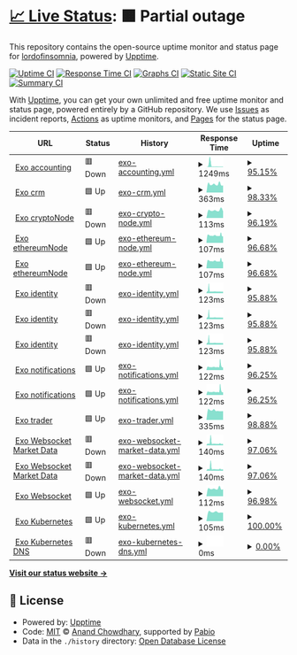 # [📈 Live Status](https://demo.upptime.js.org): <!--live status--> **🟧 Partial outage**

This repository contains the open-source uptime monitor and status page for [lordofinsomnia](https://demo.upptime.js.org), powered by [Upptime](https://github.com/upptime/upptime).

[![Uptime CI](https://github.com/lordofinsomnia/upptime/workflows/Uptime%20CI/badge.svg)](https://github.com/lordofinsomnia/upptime/actions?query=workflow%3A%22Uptime+CI%22)
[![Response Time CI](https://github.com/lordofinsomnia/upptime/workflows/Response%20Time%20CI/badge.svg)](https://github.com/lordofinsomnia/upptime/actions?query=workflow%3A%22Response+Time+CI%22)
[![Graphs CI](https://github.com/lordofinsomnia/upptime/workflows/Graphs%20CI/badge.svg)](https://github.com/lordofinsomnia/upptime/actions?query=workflow%3A%22Graphs+CI%22)
[![Static Site CI](https://github.com/lordofinsomnia/upptime/workflows/Static%20Site%20CI/badge.svg)](https://github.com/lordofinsomnia/upptime/actions?query=workflow%3A%22Static+Site+CI%22)
[![Summary CI](https://github.com/lordofinsomnia/upptime/workflows/Summary%20CI/badge.svg)](https://github.com/lordofinsomnia/upptime/actions?query=workflow%3A%22Summary+CI%22)

With [Upptime](https://upptime.js.org), you can get your own unlimited and free uptime monitor and status page, powered entirely by a GitHub repository. We use [Issues](https://github.com/lordofinsomnia/upptime/issues) as incident reports, [Actions](https://github.com/lordofinsomnia/upptime/actions) as uptime monitors, and [Pages](https://demo.upptime.js.org) for the status page.

<!--start: status pages-->
<!-- This summary is generated by Upptime (https://github.com/upptime/upptime) -->
<!-- Do not edit this manually, your changes will be overwritten -->
<!-- prettier-ignore -->
| URL | Status | History | Response Time | Uptime |
| --- | ------ | ------- | ------------- | ------ |
| <img alt="" src="https://icons.duckduckgo.com/ip3/api.he.terracore.tech.ico" height="13"> [Exo accounting](https://api.he.terracore.tech/accounting/liveness) | 🟥 Down | [exo-accounting.yml](https://github.com/lordofinsomnia/upptime/commits/HEAD/history/exo-accounting.yml) | <details><summary><img alt="Response time graph" src="./graphs/exo-accounting/response-time-week.png" height="20"> 1249ms</summary><br><a href="https://lordofinsomnia.github.io/upptime/history/exo-accounting"><img alt="Response time 833" src="https://img.shields.io/endpoint?url=https%3A%2F%2Fraw.githubusercontent.com%2Flordofinsomnia%2Fupptime%2FHEAD%2Fapi%2Fexo-accounting%2Fresponse-time.json"></a><br><a href="https://lordofinsomnia.github.io/upptime/history/exo-accounting"><img alt="24-hour response time 310" src="https://img.shields.io/endpoint?url=https%3A%2F%2Fraw.githubusercontent.com%2Flordofinsomnia%2Fupptime%2FHEAD%2Fapi%2Fexo-accounting%2Fresponse-time-day.json"></a><br><a href="https://lordofinsomnia.github.io/upptime/history/exo-accounting"><img alt="7-day response time 1249" src="https://img.shields.io/endpoint?url=https%3A%2F%2Fraw.githubusercontent.com%2Flordofinsomnia%2Fupptime%2FHEAD%2Fapi%2Fexo-accounting%2Fresponse-time-week.json"></a><br><a href="https://lordofinsomnia.github.io/upptime/history/exo-accounting"><img alt="30-day response time 833" src="https://img.shields.io/endpoint?url=https%3A%2F%2Fraw.githubusercontent.com%2Flordofinsomnia%2Fupptime%2FHEAD%2Fapi%2Fexo-accounting%2Fresponse-time-month.json"></a><br><a href="https://lordofinsomnia.github.io/upptime/history/exo-accounting"><img alt="1-year response time 833" src="https://img.shields.io/endpoint?url=https%3A%2F%2Fraw.githubusercontent.com%2Flordofinsomnia%2Fupptime%2FHEAD%2Fapi%2Fexo-accounting%2Fresponse-time-year.json"></a></details> | <details><summary><a href="https://lordofinsomnia.github.io/upptime/history/exo-accounting">95.15%</a></summary><a href="https://lordofinsomnia.github.io/upptime/history/exo-accounting"><img alt="All-time uptime 97.64%" src="https://img.shields.io/endpoint?url=https%3A%2F%2Fraw.githubusercontent.com%2Flordofinsomnia%2Fupptime%2FHEAD%2Fapi%2Fexo-accounting%2Fuptime.json"></a><br><a href="https://lordofinsomnia.github.io/upptime/history/exo-accounting"><img alt="24-hour uptime 67.69%" src="https://img.shields.io/endpoint?url=https%3A%2F%2Fraw.githubusercontent.com%2Flordofinsomnia%2Fupptime%2FHEAD%2Fapi%2Fexo-accounting%2Fuptime-day.json"></a><br><a href="https://lordofinsomnia.github.io/upptime/history/exo-accounting"><img alt="7-day uptime 95.15%" src="https://img.shields.io/endpoint?url=https%3A%2F%2Fraw.githubusercontent.com%2Flordofinsomnia%2Fupptime%2FHEAD%2Fapi%2Fexo-accounting%2Fuptime-week.json"></a><br><a href="https://lordofinsomnia.github.io/upptime/history/exo-accounting"><img alt="30-day uptime 97.64%" src="https://img.shields.io/endpoint?url=https%3A%2F%2Fraw.githubusercontent.com%2Flordofinsomnia%2Fupptime%2FHEAD%2Fapi%2Fexo-accounting%2Fuptime-month.json"></a><br><a href="https://lordofinsomnia.github.io/upptime/history/exo-accounting"><img alt="1-year uptime 97.64%" src="https://img.shields.io/endpoint?url=https%3A%2F%2Fraw.githubusercontent.com%2Flordofinsomnia%2Fupptime%2FHEAD%2Fapi%2Fexo-accounting%2Fuptime-year.json"></a></details>
| <img alt="" src="https://icons.duckduckgo.com/ip3/crm.he.terracore.tech.ico" height="13"> [Exo crm](https://crm.he.terracore.tech/) | 🟩 Up | [exo-crm.yml](https://github.com/lordofinsomnia/upptime/commits/HEAD/history/exo-crm.yml) | <details><summary><img alt="Response time graph" src="./graphs/exo-crm/response-time-week.png" height="20"> 363ms</summary><br><a href="https://lordofinsomnia.github.io/upptime/history/exo-crm"><img alt="Response time 397" src="https://img.shields.io/endpoint?url=https%3A%2F%2Fraw.githubusercontent.com%2Flordofinsomnia%2Fupptime%2FHEAD%2Fapi%2Fexo-crm%2Fresponse-time.json"></a><br><a href="https://lordofinsomnia.github.io/upptime/history/exo-crm"><img alt="24-hour response time 373" src="https://img.shields.io/endpoint?url=https%3A%2F%2Fraw.githubusercontent.com%2Flordofinsomnia%2Fupptime%2FHEAD%2Fapi%2Fexo-crm%2Fresponse-time-day.json"></a><br><a href="https://lordofinsomnia.github.io/upptime/history/exo-crm"><img alt="7-day response time 363" src="https://img.shields.io/endpoint?url=https%3A%2F%2Fraw.githubusercontent.com%2Flordofinsomnia%2Fupptime%2FHEAD%2Fapi%2Fexo-crm%2Fresponse-time-week.json"></a><br><a href="https://lordofinsomnia.github.io/upptime/history/exo-crm"><img alt="30-day response time 397" src="https://img.shields.io/endpoint?url=https%3A%2F%2Fraw.githubusercontent.com%2Flordofinsomnia%2Fupptime%2FHEAD%2Fapi%2Fexo-crm%2Fresponse-time-month.json"></a><br><a href="https://lordofinsomnia.github.io/upptime/history/exo-crm"><img alt="1-year response time 397" src="https://img.shields.io/endpoint?url=https%3A%2F%2Fraw.githubusercontent.com%2Flordofinsomnia%2Fupptime%2FHEAD%2Fapi%2Fexo-crm%2Fresponse-time-year.json"></a></details> | <details><summary><a href="https://lordofinsomnia.github.io/upptime/history/exo-crm">98.33%</a></summary><a href="https://lordofinsomnia.github.io/upptime/history/exo-crm"><img alt="All-time uptime 99.19%" src="https://img.shields.io/endpoint?url=https%3A%2F%2Fraw.githubusercontent.com%2Flordofinsomnia%2Fupptime%2FHEAD%2Fapi%2Fexo-crm%2Fuptime.json"></a><br><a href="https://lordofinsomnia.github.io/upptime/history/exo-crm"><img alt="24-hour uptime 88.31%" src="https://img.shields.io/endpoint?url=https%3A%2F%2Fraw.githubusercontent.com%2Flordofinsomnia%2Fupptime%2FHEAD%2Fapi%2Fexo-crm%2Fuptime-day.json"></a><br><a href="https://lordofinsomnia.github.io/upptime/history/exo-crm"><img alt="7-day uptime 98.33%" src="https://img.shields.io/endpoint?url=https%3A%2F%2Fraw.githubusercontent.com%2Flordofinsomnia%2Fupptime%2FHEAD%2Fapi%2Fexo-crm%2Fuptime-week.json"></a><br><a href="https://lordofinsomnia.github.io/upptime/history/exo-crm"><img alt="30-day uptime 99.19%" src="https://img.shields.io/endpoint?url=https%3A%2F%2Fraw.githubusercontent.com%2Flordofinsomnia%2Fupptime%2FHEAD%2Fapi%2Fexo-crm%2Fuptime-month.json"></a><br><a href="https://lordofinsomnia.github.io/upptime/history/exo-crm"><img alt="1-year uptime 99.19%" src="https://img.shields.io/endpoint?url=https%3A%2F%2Fraw.githubusercontent.com%2Flordofinsomnia%2Fupptime%2FHEAD%2Fapi%2Fexo-crm%2Fuptime-year.json"></a></details>
| <img alt="" src="https://icons.duckduckgo.com/ip3/api.he.terracore.tech.ico" height="13"> [Exo cryptoNode](https://api.he.terracore.tech/cryptoNode/liveness) | 🟥 Down | [exo-crypto-node.yml](https://github.com/lordofinsomnia/upptime/commits/HEAD/history/exo-crypto-node.yml) | <details><summary><img alt="Response time graph" src="./graphs/exo-crypto-node/response-time-week.png" height="20"> 113ms</summary><br><a href="https://lordofinsomnia.github.io/upptime/history/exo-crypto-node"><img alt="Response time 118" src="https://img.shields.io/endpoint?url=https%3A%2F%2Fraw.githubusercontent.com%2Flordofinsomnia%2Fupptime%2FHEAD%2Fapi%2Fexo-crypto-node%2Fresponse-time.json"></a><br><a href="https://lordofinsomnia.github.io/upptime/history/exo-crypto-node"><img alt="24-hour response time 126" src="https://img.shields.io/endpoint?url=https%3A%2F%2Fraw.githubusercontent.com%2Flordofinsomnia%2Fupptime%2FHEAD%2Fapi%2Fexo-crypto-node%2Fresponse-time-day.json"></a><br><a href="https://lordofinsomnia.github.io/upptime/history/exo-crypto-node"><img alt="7-day response time 113" src="https://img.shields.io/endpoint?url=https%3A%2F%2Fraw.githubusercontent.com%2Flordofinsomnia%2Fupptime%2FHEAD%2Fapi%2Fexo-crypto-node%2Fresponse-time-week.json"></a><br><a href="https://lordofinsomnia.github.io/upptime/history/exo-crypto-node"><img alt="30-day response time 118" src="https://img.shields.io/endpoint?url=https%3A%2F%2Fraw.githubusercontent.com%2Flordofinsomnia%2Fupptime%2FHEAD%2Fapi%2Fexo-crypto-node%2Fresponse-time-month.json"></a><br><a href="https://lordofinsomnia.github.io/upptime/history/exo-crypto-node"><img alt="1-year response time 118" src="https://img.shields.io/endpoint?url=https%3A%2F%2Fraw.githubusercontent.com%2Flordofinsomnia%2Fupptime%2FHEAD%2Fapi%2Fexo-crypto-node%2Fresponse-time-year.json"></a></details> | <details><summary><a href="https://lordofinsomnia.github.io/upptime/history/exo-crypto-node">96.19%</a></summary><a href="https://lordofinsomnia.github.io/upptime/history/exo-crypto-node"><img alt="All-time uptime 98.14%" src="https://img.shields.io/endpoint?url=https%3A%2F%2Fraw.githubusercontent.com%2Flordofinsomnia%2Fupptime%2FHEAD%2Fapi%2Fexo-crypto-node%2Fuptime.json"></a><br><a href="https://lordofinsomnia.github.io/upptime/history/exo-crypto-node"><img alt="24-hour uptime 73.32%" src="https://img.shields.io/endpoint?url=https%3A%2F%2Fraw.githubusercontent.com%2Flordofinsomnia%2Fupptime%2FHEAD%2Fapi%2Fexo-crypto-node%2Fuptime-day.json"></a><br><a href="https://lordofinsomnia.github.io/upptime/history/exo-crypto-node"><img alt="7-day uptime 96.19%" src="https://img.shields.io/endpoint?url=https%3A%2F%2Fraw.githubusercontent.com%2Flordofinsomnia%2Fupptime%2FHEAD%2Fapi%2Fexo-crypto-node%2Fuptime-week.json"></a><br><a href="https://lordofinsomnia.github.io/upptime/history/exo-crypto-node"><img alt="30-day uptime 98.14%" src="https://img.shields.io/endpoint?url=https%3A%2F%2Fraw.githubusercontent.com%2Flordofinsomnia%2Fupptime%2FHEAD%2Fapi%2Fexo-crypto-node%2Fuptime-month.json"></a><br><a href="https://lordofinsomnia.github.io/upptime/history/exo-crypto-node"><img alt="1-year uptime 98.14%" src="https://img.shields.io/endpoint?url=https%3A%2F%2Fraw.githubusercontent.com%2Flordofinsomnia%2Fupptime%2FHEAD%2Fapi%2Fexo-crypto-node%2Fuptime-year.json"></a></details>
| <img alt="" src="https://icons.duckduckgo.com/ip3/api.he.terracore.tech.ico" height="13"> [Exo ethereumNode](https://api.he.terracore.tech/ethereumNode/liveness) | 🟩 Up | [exo-ethereum-node.yml](https://github.com/lordofinsomnia/upptime/commits/HEAD/history/exo-ethereum-node.yml) | <details><summary><img alt="Response time graph" src="./graphs/exo-ethereum-node/response-time-week.png" height="20"> 107ms</summary><br><a href="https://lordofinsomnia.github.io/upptime/history/exo-ethereum-node"><img alt="Response time 115" src="https://img.shields.io/endpoint?url=https%3A%2F%2Fraw.githubusercontent.com%2Flordofinsomnia%2Fupptime%2FHEAD%2Fapi%2Fexo-ethereum-node%2Fresponse-time.json"></a><br><a href="https://lordofinsomnia.github.io/upptime/history/exo-ethereum-node"><img alt="24-hour response time 113" src="https://img.shields.io/endpoint?url=https%3A%2F%2Fraw.githubusercontent.com%2Flordofinsomnia%2Fupptime%2FHEAD%2Fapi%2Fexo-ethereum-node%2Fresponse-time-day.json"></a><br><a href="https://lordofinsomnia.github.io/upptime/history/exo-ethereum-node"><img alt="7-day response time 107" src="https://img.shields.io/endpoint?url=https%3A%2F%2Fraw.githubusercontent.com%2Flordofinsomnia%2Fupptime%2FHEAD%2Fapi%2Fexo-ethereum-node%2Fresponse-time-week.json"></a><br><a href="https://lordofinsomnia.github.io/upptime/history/exo-ethereum-node"><img alt="30-day response time 115" src="https://img.shields.io/endpoint?url=https%3A%2F%2Fraw.githubusercontent.com%2Flordofinsomnia%2Fupptime%2FHEAD%2Fapi%2Fexo-ethereum-node%2Fresponse-time-month.json"></a><br><a href="https://lordofinsomnia.github.io/upptime/history/exo-ethereum-node"><img alt="1-year response time 115" src="https://img.shields.io/endpoint?url=https%3A%2F%2Fraw.githubusercontent.com%2Flordofinsomnia%2Fupptime%2FHEAD%2Fapi%2Fexo-ethereum-node%2Fresponse-time-year.json"></a></details> | <details><summary><a href="https://lordofinsomnia.github.io/upptime/history/exo-ethereum-node">96.68%</a></summary><a href="https://lordofinsomnia.github.io/upptime/history/exo-ethereum-node"><img alt="All-time uptime 98.38%" src="https://img.shields.io/endpoint?url=https%3A%2F%2Fraw.githubusercontent.com%2Flordofinsomnia%2Fupptime%2FHEAD%2Fapi%2Fexo-ethereum-node%2Fuptime.json"></a><br><a href="https://lordofinsomnia.github.io/upptime/history/exo-ethereum-node"><img alt="24-hour uptime 76.75%" src="https://img.shields.io/endpoint?url=https%3A%2F%2Fraw.githubusercontent.com%2Flordofinsomnia%2Fupptime%2FHEAD%2Fapi%2Fexo-ethereum-node%2Fuptime-day.json"></a><br><a href="https://lordofinsomnia.github.io/upptime/history/exo-ethereum-node"><img alt="7-day uptime 96.68%" src="https://img.shields.io/endpoint?url=https%3A%2F%2Fraw.githubusercontent.com%2Flordofinsomnia%2Fupptime%2FHEAD%2Fapi%2Fexo-ethereum-node%2Fuptime-week.json"></a><br><a href="https://lordofinsomnia.github.io/upptime/history/exo-ethereum-node"><img alt="30-day uptime 98.38%" src="https://img.shields.io/endpoint?url=https%3A%2F%2Fraw.githubusercontent.com%2Flordofinsomnia%2Fupptime%2FHEAD%2Fapi%2Fexo-ethereum-node%2Fuptime-month.json"></a><br><a href="https://lordofinsomnia.github.io/upptime/history/exo-ethereum-node"><img alt="1-year uptime 98.38%" src="https://img.shields.io/endpoint?url=https%3A%2F%2Fraw.githubusercontent.com%2Flordofinsomnia%2Fupptime%2FHEAD%2Fapi%2Fexo-ethereum-node%2Fuptime-year.json"></a></details>
| <img alt="" src="https://icons.duckduckgo.com/ip3/api.he.terracore.tech.ico" height="13"> [Exo ethereumNode](https://api.he.terracore.tech/ethereumNode/liveness) | 🟩 Up | [exo-ethereum-node.yml](https://github.com/lordofinsomnia/upptime/commits/HEAD/history/exo-ethereum-node.yml) | <details><summary><img alt="Response time graph" src="./graphs/exo-ethereum-node/response-time-week.png" height="20"> 107ms</summary><br><a href="https://lordofinsomnia.github.io/upptime/history/exo-ethereum-node"><img alt="Response time 115" src="https://img.shields.io/endpoint?url=https%3A%2F%2Fraw.githubusercontent.com%2Flordofinsomnia%2Fupptime%2FHEAD%2Fapi%2Fexo-ethereum-node%2Fresponse-time.json"></a><br><a href="https://lordofinsomnia.github.io/upptime/history/exo-ethereum-node"><img alt="24-hour response time 113" src="https://img.shields.io/endpoint?url=https%3A%2F%2Fraw.githubusercontent.com%2Flordofinsomnia%2Fupptime%2FHEAD%2Fapi%2Fexo-ethereum-node%2Fresponse-time-day.json"></a><br><a href="https://lordofinsomnia.github.io/upptime/history/exo-ethereum-node"><img alt="7-day response time 107" src="https://img.shields.io/endpoint?url=https%3A%2F%2Fraw.githubusercontent.com%2Flordofinsomnia%2Fupptime%2FHEAD%2Fapi%2Fexo-ethereum-node%2Fresponse-time-week.json"></a><br><a href="https://lordofinsomnia.github.io/upptime/history/exo-ethereum-node"><img alt="30-day response time 115" src="https://img.shields.io/endpoint?url=https%3A%2F%2Fraw.githubusercontent.com%2Flordofinsomnia%2Fupptime%2FHEAD%2Fapi%2Fexo-ethereum-node%2Fresponse-time-month.json"></a><br><a href="https://lordofinsomnia.github.io/upptime/history/exo-ethereum-node"><img alt="1-year response time 115" src="https://img.shields.io/endpoint?url=https%3A%2F%2Fraw.githubusercontent.com%2Flordofinsomnia%2Fupptime%2FHEAD%2Fapi%2Fexo-ethereum-node%2Fresponse-time-year.json"></a></details> | <details><summary><a href="https://lordofinsomnia.github.io/upptime/history/exo-ethereum-node">96.68%</a></summary><a href="https://lordofinsomnia.github.io/upptime/history/exo-ethereum-node"><img alt="All-time uptime 98.38%" src="https://img.shields.io/endpoint?url=https%3A%2F%2Fraw.githubusercontent.com%2Flordofinsomnia%2Fupptime%2FHEAD%2Fapi%2Fexo-ethereum-node%2Fuptime.json"></a><br><a href="https://lordofinsomnia.github.io/upptime/history/exo-ethereum-node"><img alt="24-hour uptime 76.75%" src="https://img.shields.io/endpoint?url=https%3A%2F%2Fraw.githubusercontent.com%2Flordofinsomnia%2Fupptime%2FHEAD%2Fapi%2Fexo-ethereum-node%2Fuptime-day.json"></a><br><a href="https://lordofinsomnia.github.io/upptime/history/exo-ethereum-node"><img alt="7-day uptime 96.68%" src="https://img.shields.io/endpoint?url=https%3A%2F%2Fraw.githubusercontent.com%2Flordofinsomnia%2Fupptime%2FHEAD%2Fapi%2Fexo-ethereum-node%2Fuptime-week.json"></a><br><a href="https://lordofinsomnia.github.io/upptime/history/exo-ethereum-node"><img alt="30-day uptime 98.38%" src="https://img.shields.io/endpoint?url=https%3A%2F%2Fraw.githubusercontent.com%2Flordofinsomnia%2Fupptime%2FHEAD%2Fapi%2Fexo-ethereum-node%2Fuptime-month.json"></a><br><a href="https://lordofinsomnia.github.io/upptime/history/exo-ethereum-node"><img alt="1-year uptime 98.38%" src="https://img.shields.io/endpoint?url=https%3A%2F%2Fraw.githubusercontent.com%2Flordofinsomnia%2Fupptime%2FHEAD%2Fapi%2Fexo-ethereum-node%2Fuptime-year.json"></a></details>
| <img alt="" src="https://icons.duckduckgo.com/ip3/api.he.terracore.tech.ico" height="13"> [Exo identity](https://api.he.terracore.tech/identity/liveness) | 🟥 Down | [exo-identity.yml](https://github.com/lordofinsomnia/upptime/commits/HEAD/history/exo-identity.yml) | <details><summary><img alt="Response time graph" src="./graphs/exo-identity/response-time-week.png" height="20"> 123ms</summary><br><a href="https://lordofinsomnia.github.io/upptime/history/exo-identity"><img alt="Response time 143" src="https://img.shields.io/endpoint?url=https%3A%2F%2Fraw.githubusercontent.com%2Flordofinsomnia%2Fupptime%2FHEAD%2Fapi%2Fexo-identity%2Fresponse-time.json"></a><br><a href="https://lordofinsomnia.github.io/upptime/history/exo-identity"><img alt="24-hour response time 107" src="https://img.shields.io/endpoint?url=https%3A%2F%2Fraw.githubusercontent.com%2Flordofinsomnia%2Fupptime%2FHEAD%2Fapi%2Fexo-identity%2Fresponse-time-day.json"></a><br><a href="https://lordofinsomnia.github.io/upptime/history/exo-identity"><img alt="7-day response time 123" src="https://img.shields.io/endpoint?url=https%3A%2F%2Fraw.githubusercontent.com%2Flordofinsomnia%2Fupptime%2FHEAD%2Fapi%2Fexo-identity%2Fresponse-time-week.json"></a><br><a href="https://lordofinsomnia.github.io/upptime/history/exo-identity"><img alt="30-day response time 143" src="https://img.shields.io/endpoint?url=https%3A%2F%2Fraw.githubusercontent.com%2Flordofinsomnia%2Fupptime%2FHEAD%2Fapi%2Fexo-identity%2Fresponse-time-month.json"></a><br><a href="https://lordofinsomnia.github.io/upptime/history/exo-identity"><img alt="1-year response time 143" src="https://img.shields.io/endpoint?url=https%3A%2F%2Fraw.githubusercontent.com%2Flordofinsomnia%2Fupptime%2FHEAD%2Fapi%2Fexo-identity%2Fresponse-time-year.json"></a></details> | <details><summary><a href="https://lordofinsomnia.github.io/upptime/history/exo-identity">95.88%</a></summary><a href="https://lordofinsomnia.github.io/upptime/history/exo-identity"><img alt="All-time uptime 97.99%" src="https://img.shields.io/endpoint?url=https%3A%2F%2Fraw.githubusercontent.com%2Flordofinsomnia%2Fupptime%2FHEAD%2Fapi%2Fexo-identity%2Fuptime.json"></a><br><a href="https://lordofinsomnia.github.io/upptime/history/exo-identity"><img alt="24-hour uptime 71.19%" src="https://img.shields.io/endpoint?url=https%3A%2F%2Fraw.githubusercontent.com%2Flordofinsomnia%2Fupptime%2FHEAD%2Fapi%2Fexo-identity%2Fuptime-day.json"></a><br><a href="https://lordofinsomnia.github.io/upptime/history/exo-identity"><img alt="7-day uptime 95.88%" src="https://img.shields.io/endpoint?url=https%3A%2F%2Fraw.githubusercontent.com%2Flordofinsomnia%2Fupptime%2FHEAD%2Fapi%2Fexo-identity%2Fuptime-week.json"></a><br><a href="https://lordofinsomnia.github.io/upptime/history/exo-identity"><img alt="30-day uptime 97.99%" src="https://img.shields.io/endpoint?url=https%3A%2F%2Fraw.githubusercontent.com%2Flordofinsomnia%2Fupptime%2FHEAD%2Fapi%2Fexo-identity%2Fuptime-month.json"></a><br><a href="https://lordofinsomnia.github.io/upptime/history/exo-identity"><img alt="1-year uptime 97.99%" src="https://img.shields.io/endpoint?url=https%3A%2F%2Fraw.githubusercontent.com%2Flordofinsomnia%2Fupptime%2FHEAD%2Fapi%2Fexo-identity%2Fuptime-year.json"></a></details>
| <img alt="" src="https://icons.duckduckgo.com/ip3/api.he.terracore.tech.ico" height="13"> [Exo identity](https://api.he.terracore.tech/identity/liveness) | 🟥 Down | [exo-identity.yml](https://github.com/lordofinsomnia/upptime/commits/HEAD/history/exo-identity.yml) | <details><summary><img alt="Response time graph" src="./graphs/exo-identity/response-time-week.png" height="20"> 123ms</summary><br><a href="https://lordofinsomnia.github.io/upptime/history/exo-identity"><img alt="Response time 143" src="https://img.shields.io/endpoint?url=https%3A%2F%2Fraw.githubusercontent.com%2Flordofinsomnia%2Fupptime%2FHEAD%2Fapi%2Fexo-identity%2Fresponse-time.json"></a><br><a href="https://lordofinsomnia.github.io/upptime/history/exo-identity"><img alt="24-hour response time 107" src="https://img.shields.io/endpoint?url=https%3A%2F%2Fraw.githubusercontent.com%2Flordofinsomnia%2Fupptime%2FHEAD%2Fapi%2Fexo-identity%2Fresponse-time-day.json"></a><br><a href="https://lordofinsomnia.github.io/upptime/history/exo-identity"><img alt="7-day response time 123" src="https://img.shields.io/endpoint?url=https%3A%2F%2Fraw.githubusercontent.com%2Flordofinsomnia%2Fupptime%2FHEAD%2Fapi%2Fexo-identity%2Fresponse-time-week.json"></a><br><a href="https://lordofinsomnia.github.io/upptime/history/exo-identity"><img alt="30-day response time 143" src="https://img.shields.io/endpoint?url=https%3A%2F%2Fraw.githubusercontent.com%2Flordofinsomnia%2Fupptime%2FHEAD%2Fapi%2Fexo-identity%2Fresponse-time-month.json"></a><br><a href="https://lordofinsomnia.github.io/upptime/history/exo-identity"><img alt="1-year response time 143" src="https://img.shields.io/endpoint?url=https%3A%2F%2Fraw.githubusercontent.com%2Flordofinsomnia%2Fupptime%2FHEAD%2Fapi%2Fexo-identity%2Fresponse-time-year.json"></a></details> | <details><summary><a href="https://lordofinsomnia.github.io/upptime/history/exo-identity">95.88%</a></summary><a href="https://lordofinsomnia.github.io/upptime/history/exo-identity"><img alt="All-time uptime 97.99%" src="https://img.shields.io/endpoint?url=https%3A%2F%2Fraw.githubusercontent.com%2Flordofinsomnia%2Fupptime%2FHEAD%2Fapi%2Fexo-identity%2Fuptime.json"></a><br><a href="https://lordofinsomnia.github.io/upptime/history/exo-identity"><img alt="24-hour uptime 71.19%" src="https://img.shields.io/endpoint?url=https%3A%2F%2Fraw.githubusercontent.com%2Flordofinsomnia%2Fupptime%2FHEAD%2Fapi%2Fexo-identity%2Fuptime-day.json"></a><br><a href="https://lordofinsomnia.github.io/upptime/history/exo-identity"><img alt="7-day uptime 95.88%" src="https://img.shields.io/endpoint?url=https%3A%2F%2Fraw.githubusercontent.com%2Flordofinsomnia%2Fupptime%2FHEAD%2Fapi%2Fexo-identity%2Fuptime-week.json"></a><br><a href="https://lordofinsomnia.github.io/upptime/history/exo-identity"><img alt="30-day uptime 97.99%" src="https://img.shields.io/endpoint?url=https%3A%2F%2Fraw.githubusercontent.com%2Flordofinsomnia%2Fupptime%2FHEAD%2Fapi%2Fexo-identity%2Fuptime-month.json"></a><br><a href="https://lordofinsomnia.github.io/upptime/history/exo-identity"><img alt="1-year uptime 97.99%" src="https://img.shields.io/endpoint?url=https%3A%2F%2Fraw.githubusercontent.com%2Flordofinsomnia%2Fupptime%2FHEAD%2Fapi%2Fexo-identity%2Fuptime-year.json"></a></details>
| <img alt="" src="https://icons.duckduckgo.com/ip3/api.he.terracore.tech.ico" height="13"> [Exo identity](https://api.he.terracore.tech/marketData/liveness) | 🟥 Down | [exo-identity.yml](https://github.com/lordofinsomnia/upptime/commits/HEAD/history/exo-identity.yml) | <details><summary><img alt="Response time graph" src="./graphs/exo-identity/response-time-week.png" height="20"> 123ms</summary><br><a href="https://lordofinsomnia.github.io/upptime/history/exo-identity"><img alt="Response time 143" src="https://img.shields.io/endpoint?url=https%3A%2F%2Fraw.githubusercontent.com%2Flordofinsomnia%2Fupptime%2FHEAD%2Fapi%2Fexo-identity%2Fresponse-time.json"></a><br><a href="https://lordofinsomnia.github.io/upptime/history/exo-identity"><img alt="24-hour response time 107" src="https://img.shields.io/endpoint?url=https%3A%2F%2Fraw.githubusercontent.com%2Flordofinsomnia%2Fupptime%2FHEAD%2Fapi%2Fexo-identity%2Fresponse-time-day.json"></a><br><a href="https://lordofinsomnia.github.io/upptime/history/exo-identity"><img alt="7-day response time 123" src="https://img.shields.io/endpoint?url=https%3A%2F%2Fraw.githubusercontent.com%2Flordofinsomnia%2Fupptime%2FHEAD%2Fapi%2Fexo-identity%2Fresponse-time-week.json"></a><br><a href="https://lordofinsomnia.github.io/upptime/history/exo-identity"><img alt="30-day response time 143" src="https://img.shields.io/endpoint?url=https%3A%2F%2Fraw.githubusercontent.com%2Flordofinsomnia%2Fupptime%2FHEAD%2Fapi%2Fexo-identity%2Fresponse-time-month.json"></a><br><a href="https://lordofinsomnia.github.io/upptime/history/exo-identity"><img alt="1-year response time 143" src="https://img.shields.io/endpoint?url=https%3A%2F%2Fraw.githubusercontent.com%2Flordofinsomnia%2Fupptime%2FHEAD%2Fapi%2Fexo-identity%2Fresponse-time-year.json"></a></details> | <details><summary><a href="https://lordofinsomnia.github.io/upptime/history/exo-identity">95.88%</a></summary><a href="https://lordofinsomnia.github.io/upptime/history/exo-identity"><img alt="All-time uptime 97.99%" src="https://img.shields.io/endpoint?url=https%3A%2F%2Fraw.githubusercontent.com%2Flordofinsomnia%2Fupptime%2FHEAD%2Fapi%2Fexo-identity%2Fuptime.json"></a><br><a href="https://lordofinsomnia.github.io/upptime/history/exo-identity"><img alt="24-hour uptime 71.19%" src="https://img.shields.io/endpoint?url=https%3A%2F%2Fraw.githubusercontent.com%2Flordofinsomnia%2Fupptime%2FHEAD%2Fapi%2Fexo-identity%2Fuptime-day.json"></a><br><a href="https://lordofinsomnia.github.io/upptime/history/exo-identity"><img alt="7-day uptime 95.88%" src="https://img.shields.io/endpoint?url=https%3A%2F%2Fraw.githubusercontent.com%2Flordofinsomnia%2Fupptime%2FHEAD%2Fapi%2Fexo-identity%2Fuptime-week.json"></a><br><a href="https://lordofinsomnia.github.io/upptime/history/exo-identity"><img alt="30-day uptime 97.99%" src="https://img.shields.io/endpoint?url=https%3A%2F%2Fraw.githubusercontent.com%2Flordofinsomnia%2Fupptime%2FHEAD%2Fapi%2Fexo-identity%2Fuptime-month.json"></a><br><a href="https://lordofinsomnia.github.io/upptime/history/exo-identity"><img alt="1-year uptime 97.99%" src="https://img.shields.io/endpoint?url=https%3A%2F%2Fraw.githubusercontent.com%2Flordofinsomnia%2Fupptime%2FHEAD%2Fapi%2Fexo-identity%2Fuptime-year.json"></a></details>
| <img alt="" src="https://icons.duckduckgo.com/ip3/api.he.terracore.tech.ico" height="13"> [Exo notifications](https://api.he.terracore.tech/notifications/liveness) | 🟩 Up | [exo-notifications.yml](https://github.com/lordofinsomnia/upptime/commits/HEAD/history/exo-notifications.yml) | <details><summary><img alt="Response time graph" src="./graphs/exo-notifications/response-time-week.png" height="20"> 122ms</summary><br><a href="https://lordofinsomnia.github.io/upptime/history/exo-notifications"><img alt="Response time 155" src="https://img.shields.io/endpoint?url=https%3A%2F%2Fraw.githubusercontent.com%2Flordofinsomnia%2Fupptime%2FHEAD%2Fapi%2Fexo-notifications%2Fresponse-time.json"></a><br><a href="https://lordofinsomnia.github.io/upptime/history/exo-notifications"><img alt="24-hour response time 149" src="https://img.shields.io/endpoint?url=https%3A%2F%2Fraw.githubusercontent.com%2Flordofinsomnia%2Fupptime%2FHEAD%2Fapi%2Fexo-notifications%2Fresponse-time-day.json"></a><br><a href="https://lordofinsomnia.github.io/upptime/history/exo-notifications"><img alt="7-day response time 122" src="https://img.shields.io/endpoint?url=https%3A%2F%2Fraw.githubusercontent.com%2Flordofinsomnia%2Fupptime%2FHEAD%2Fapi%2Fexo-notifications%2Fresponse-time-week.json"></a><br><a href="https://lordofinsomnia.github.io/upptime/history/exo-notifications"><img alt="30-day response time 155" src="https://img.shields.io/endpoint?url=https%3A%2F%2Fraw.githubusercontent.com%2Flordofinsomnia%2Fupptime%2FHEAD%2Fapi%2Fexo-notifications%2Fresponse-time-month.json"></a><br><a href="https://lordofinsomnia.github.io/upptime/history/exo-notifications"><img alt="1-year response time 155" src="https://img.shields.io/endpoint?url=https%3A%2F%2Fraw.githubusercontent.com%2Flordofinsomnia%2Fupptime%2FHEAD%2Fapi%2Fexo-notifications%2Fresponse-time-year.json"></a></details> | <details><summary><a href="https://lordofinsomnia.github.io/upptime/history/exo-notifications">96.25%</a></summary><a href="https://lordofinsomnia.github.io/upptime/history/exo-notifications"><img alt="All-time uptime 98.17%" src="https://img.shields.io/endpoint?url=https%3A%2F%2Fraw.githubusercontent.com%2Flordofinsomnia%2Fupptime%2FHEAD%2Fapi%2Fexo-notifications%2Fuptime.json"></a><br><a href="https://lordofinsomnia.github.io/upptime/history/exo-notifications"><img alt="24-hour uptime 73.72%" src="https://img.shields.io/endpoint?url=https%3A%2F%2Fraw.githubusercontent.com%2Flordofinsomnia%2Fupptime%2FHEAD%2Fapi%2Fexo-notifications%2Fuptime-day.json"></a><br><a href="https://lordofinsomnia.github.io/upptime/history/exo-notifications"><img alt="7-day uptime 96.25%" src="https://img.shields.io/endpoint?url=https%3A%2F%2Fraw.githubusercontent.com%2Flordofinsomnia%2Fupptime%2FHEAD%2Fapi%2Fexo-notifications%2Fuptime-week.json"></a><br><a href="https://lordofinsomnia.github.io/upptime/history/exo-notifications"><img alt="30-day uptime 98.17%" src="https://img.shields.io/endpoint?url=https%3A%2F%2Fraw.githubusercontent.com%2Flordofinsomnia%2Fupptime%2FHEAD%2Fapi%2Fexo-notifications%2Fuptime-month.json"></a><br><a href="https://lordofinsomnia.github.io/upptime/history/exo-notifications"><img alt="1-year uptime 98.17%" src="https://img.shields.io/endpoint?url=https%3A%2F%2Fraw.githubusercontent.com%2Flordofinsomnia%2Fupptime%2FHEAD%2Fapi%2Fexo-notifications%2Fuptime-year.json"></a></details>
| <img alt="" src="https://icons.duckduckgo.com/ip3/api.he.terracore.tech.ico" height="13"> [Exo notifications](https://api.he.terracore.tech/notifications/liveness) | 🟩 Up | [exo-notifications.yml](https://github.com/lordofinsomnia/upptime/commits/HEAD/history/exo-notifications.yml) | <details><summary><img alt="Response time graph" src="./graphs/exo-notifications/response-time-week.png" height="20"> 122ms</summary><br><a href="https://lordofinsomnia.github.io/upptime/history/exo-notifications"><img alt="Response time 155" src="https://img.shields.io/endpoint?url=https%3A%2F%2Fraw.githubusercontent.com%2Flordofinsomnia%2Fupptime%2FHEAD%2Fapi%2Fexo-notifications%2Fresponse-time.json"></a><br><a href="https://lordofinsomnia.github.io/upptime/history/exo-notifications"><img alt="24-hour response time 149" src="https://img.shields.io/endpoint?url=https%3A%2F%2Fraw.githubusercontent.com%2Flordofinsomnia%2Fupptime%2FHEAD%2Fapi%2Fexo-notifications%2Fresponse-time-day.json"></a><br><a href="https://lordofinsomnia.github.io/upptime/history/exo-notifications"><img alt="7-day response time 122" src="https://img.shields.io/endpoint?url=https%3A%2F%2Fraw.githubusercontent.com%2Flordofinsomnia%2Fupptime%2FHEAD%2Fapi%2Fexo-notifications%2Fresponse-time-week.json"></a><br><a href="https://lordofinsomnia.github.io/upptime/history/exo-notifications"><img alt="30-day response time 155" src="https://img.shields.io/endpoint?url=https%3A%2F%2Fraw.githubusercontent.com%2Flordofinsomnia%2Fupptime%2FHEAD%2Fapi%2Fexo-notifications%2Fresponse-time-month.json"></a><br><a href="https://lordofinsomnia.github.io/upptime/history/exo-notifications"><img alt="1-year response time 155" src="https://img.shields.io/endpoint?url=https%3A%2F%2Fraw.githubusercontent.com%2Flordofinsomnia%2Fupptime%2FHEAD%2Fapi%2Fexo-notifications%2Fresponse-time-year.json"></a></details> | <details><summary><a href="https://lordofinsomnia.github.io/upptime/history/exo-notifications">96.25%</a></summary><a href="https://lordofinsomnia.github.io/upptime/history/exo-notifications"><img alt="All-time uptime 98.17%" src="https://img.shields.io/endpoint?url=https%3A%2F%2Fraw.githubusercontent.com%2Flordofinsomnia%2Fupptime%2FHEAD%2Fapi%2Fexo-notifications%2Fuptime.json"></a><br><a href="https://lordofinsomnia.github.io/upptime/history/exo-notifications"><img alt="24-hour uptime 73.72%" src="https://img.shields.io/endpoint?url=https%3A%2F%2Fraw.githubusercontent.com%2Flordofinsomnia%2Fupptime%2FHEAD%2Fapi%2Fexo-notifications%2Fuptime-day.json"></a><br><a href="https://lordofinsomnia.github.io/upptime/history/exo-notifications"><img alt="7-day uptime 96.25%" src="https://img.shields.io/endpoint?url=https%3A%2F%2Fraw.githubusercontent.com%2Flordofinsomnia%2Fupptime%2FHEAD%2Fapi%2Fexo-notifications%2Fuptime-week.json"></a><br><a href="https://lordofinsomnia.github.io/upptime/history/exo-notifications"><img alt="30-day uptime 98.17%" src="https://img.shields.io/endpoint?url=https%3A%2F%2Fraw.githubusercontent.com%2Flordofinsomnia%2Fupptime%2FHEAD%2Fapi%2Fexo-notifications%2Fuptime-month.json"></a><br><a href="https://lordofinsomnia.github.io/upptime/history/exo-notifications"><img alt="1-year uptime 98.17%" src="https://img.shields.io/endpoint?url=https%3A%2F%2Fraw.githubusercontent.com%2Flordofinsomnia%2Fupptime%2FHEAD%2Fapi%2Fexo-notifications%2Fuptime-year.json"></a></details>
| <img alt="" src="https://icons.duckduckgo.com/ip3/trader.he.terracore.tech.ico" height="13"> [Exo trader](https://trader.he.terracore.tech/) | 🟩 Up | [exo-trader.yml](https://github.com/lordofinsomnia/upptime/commits/HEAD/history/exo-trader.yml) | <details><summary><img alt="Response time graph" src="./graphs/exo-trader/response-time-week.png" height="20"> 335ms</summary><br><a href="https://lordofinsomnia.github.io/upptime/history/exo-trader"><img alt="Response time 391" src="https://img.shields.io/endpoint?url=https%3A%2F%2Fraw.githubusercontent.com%2Flordofinsomnia%2Fupptime%2FHEAD%2Fapi%2Fexo-trader%2Fresponse-time.json"></a><br><a href="https://lordofinsomnia.github.io/upptime/history/exo-trader"><img alt="24-hour response time 310" src="https://img.shields.io/endpoint?url=https%3A%2F%2Fraw.githubusercontent.com%2Flordofinsomnia%2Fupptime%2FHEAD%2Fapi%2Fexo-trader%2Fresponse-time-day.json"></a><br><a href="https://lordofinsomnia.github.io/upptime/history/exo-trader"><img alt="7-day response time 335" src="https://img.shields.io/endpoint?url=https%3A%2F%2Fraw.githubusercontent.com%2Flordofinsomnia%2Fupptime%2FHEAD%2Fapi%2Fexo-trader%2Fresponse-time-week.json"></a><br><a href="https://lordofinsomnia.github.io/upptime/history/exo-trader"><img alt="30-day response time 391" src="https://img.shields.io/endpoint?url=https%3A%2F%2Fraw.githubusercontent.com%2Flordofinsomnia%2Fupptime%2FHEAD%2Fapi%2Fexo-trader%2Fresponse-time-month.json"></a><br><a href="https://lordofinsomnia.github.io/upptime/history/exo-trader"><img alt="1-year response time 391" src="https://img.shields.io/endpoint?url=https%3A%2F%2Fraw.githubusercontent.com%2Flordofinsomnia%2Fupptime%2FHEAD%2Fapi%2Fexo-trader%2Fresponse-time-year.json"></a></details> | <details><summary><a href="https://lordofinsomnia.github.io/upptime/history/exo-trader">98.88%</a></summary><a href="https://lordofinsomnia.github.io/upptime/history/exo-trader"><img alt="All-time uptime 99.45%" src="https://img.shields.io/endpoint?url=https%3A%2F%2Fraw.githubusercontent.com%2Flordofinsomnia%2Fupptime%2FHEAD%2Fapi%2Fexo-trader%2Fuptime.json"></a><br><a href="https://lordofinsomnia.github.io/upptime/history/exo-trader"><img alt="24-hour uptime 92.16%" src="https://img.shields.io/endpoint?url=https%3A%2F%2Fraw.githubusercontent.com%2Flordofinsomnia%2Fupptime%2FHEAD%2Fapi%2Fexo-trader%2Fuptime-day.json"></a><br><a href="https://lordofinsomnia.github.io/upptime/history/exo-trader"><img alt="7-day uptime 98.88%" src="https://img.shields.io/endpoint?url=https%3A%2F%2Fraw.githubusercontent.com%2Flordofinsomnia%2Fupptime%2FHEAD%2Fapi%2Fexo-trader%2Fuptime-week.json"></a><br><a href="https://lordofinsomnia.github.io/upptime/history/exo-trader"><img alt="30-day uptime 99.45%" src="https://img.shields.io/endpoint?url=https%3A%2F%2Fraw.githubusercontent.com%2Flordofinsomnia%2Fupptime%2FHEAD%2Fapi%2Fexo-trader%2Fuptime-month.json"></a><br><a href="https://lordofinsomnia.github.io/upptime/history/exo-trader"><img alt="1-year uptime 99.45%" src="https://img.shields.io/endpoint?url=https%3A%2F%2Fraw.githubusercontent.com%2Flordofinsomnia%2Fupptime%2FHEAD%2Fapi%2Fexo-trader%2Fuptime-year.json"></a></details>
| <img alt="" src="https://icons.duckduckgo.com/ip3/api.he.terracore.tech.ico" height="13"> [Exo Websocket Market Data](https://api.he.terracore.tech/wsMarketData/liveness) | 🟥 Down | [exo-websocket-market-data.yml](https://github.com/lordofinsomnia/upptime/commits/HEAD/history/exo-websocket-market-data.yml) | <details><summary><img alt="Response time graph" src="./graphs/exo-websocket-market-data/response-time-week.png" height="20"> 140ms</summary><br><a href="https://lordofinsomnia.github.io/upptime/history/exo-websocket-market-data"><img alt="Response time 131" src="https://img.shields.io/endpoint?url=https%3A%2F%2Fraw.githubusercontent.com%2Flordofinsomnia%2Fupptime%2FHEAD%2Fapi%2Fexo-websocket-market-data%2Fresponse-time.json"></a><br><a href="https://lordofinsomnia.github.io/upptime/history/exo-websocket-market-data"><img alt="24-hour response time 111" src="https://img.shields.io/endpoint?url=https%3A%2F%2Fraw.githubusercontent.com%2Flordofinsomnia%2Fupptime%2FHEAD%2Fapi%2Fexo-websocket-market-data%2Fresponse-time-day.json"></a><br><a href="https://lordofinsomnia.github.io/upptime/history/exo-websocket-market-data"><img alt="7-day response time 140" src="https://img.shields.io/endpoint?url=https%3A%2F%2Fraw.githubusercontent.com%2Flordofinsomnia%2Fupptime%2FHEAD%2Fapi%2Fexo-websocket-market-data%2Fresponse-time-week.json"></a><br><a href="https://lordofinsomnia.github.io/upptime/history/exo-websocket-market-data"><img alt="30-day response time 131" src="https://img.shields.io/endpoint?url=https%3A%2F%2Fraw.githubusercontent.com%2Flordofinsomnia%2Fupptime%2FHEAD%2Fapi%2Fexo-websocket-market-data%2Fresponse-time-month.json"></a><br><a href="https://lordofinsomnia.github.io/upptime/history/exo-websocket-market-data"><img alt="1-year response time 131" src="https://img.shields.io/endpoint?url=https%3A%2F%2Fraw.githubusercontent.com%2Flordofinsomnia%2Fupptime%2FHEAD%2Fapi%2Fexo-websocket-market-data%2Fresponse-time-year.json"></a></details> | <details><summary><a href="https://lordofinsomnia.github.io/upptime/history/exo-websocket-market-data">97.06%</a></summary><a href="https://lordofinsomnia.github.io/upptime/history/exo-websocket-market-data"><img alt="All-time uptime 98.57%" src="https://img.shields.io/endpoint?url=https%3A%2F%2Fraw.githubusercontent.com%2Flordofinsomnia%2Fupptime%2FHEAD%2Fapi%2Fexo-websocket-market-data%2Fuptime.json"></a><br><a href="https://lordofinsomnia.github.io/upptime/history/exo-websocket-market-data"><img alt="24-hour uptime 79.44%" src="https://img.shields.io/endpoint?url=https%3A%2F%2Fraw.githubusercontent.com%2Flordofinsomnia%2Fupptime%2FHEAD%2Fapi%2Fexo-websocket-market-data%2Fuptime-day.json"></a><br><a href="https://lordofinsomnia.github.io/upptime/history/exo-websocket-market-data"><img alt="7-day uptime 97.06%" src="https://img.shields.io/endpoint?url=https%3A%2F%2Fraw.githubusercontent.com%2Flordofinsomnia%2Fupptime%2FHEAD%2Fapi%2Fexo-websocket-market-data%2Fuptime-week.json"></a><br><a href="https://lordofinsomnia.github.io/upptime/history/exo-websocket-market-data"><img alt="30-day uptime 98.57%" src="https://img.shields.io/endpoint?url=https%3A%2F%2Fraw.githubusercontent.com%2Flordofinsomnia%2Fupptime%2FHEAD%2Fapi%2Fexo-websocket-market-data%2Fuptime-month.json"></a><br><a href="https://lordofinsomnia.github.io/upptime/history/exo-websocket-market-data"><img alt="1-year uptime 98.57%" src="https://img.shields.io/endpoint?url=https%3A%2F%2Fraw.githubusercontent.com%2Flordofinsomnia%2Fupptime%2FHEAD%2Fapi%2Fexo-websocket-market-data%2Fuptime-year.json"></a></details>
| <img alt="" src="https://icons.duckduckgo.com/ip3/api.he.terracore.tech.ico" height="13"> [Exo Websocket Market Data](https://api.he.terracore.tech/wsMarketData/liveness) | 🟥 Down | [exo-websocket-market-data.yml](https://github.com/lordofinsomnia/upptime/commits/HEAD/history/exo-websocket-market-data.yml) | <details><summary><img alt="Response time graph" src="./graphs/exo-websocket-market-data/response-time-week.png" height="20"> 140ms</summary><br><a href="https://lordofinsomnia.github.io/upptime/history/exo-websocket-market-data"><img alt="Response time 131" src="https://img.shields.io/endpoint?url=https%3A%2F%2Fraw.githubusercontent.com%2Flordofinsomnia%2Fupptime%2FHEAD%2Fapi%2Fexo-websocket-market-data%2Fresponse-time.json"></a><br><a href="https://lordofinsomnia.github.io/upptime/history/exo-websocket-market-data"><img alt="24-hour response time 111" src="https://img.shields.io/endpoint?url=https%3A%2F%2Fraw.githubusercontent.com%2Flordofinsomnia%2Fupptime%2FHEAD%2Fapi%2Fexo-websocket-market-data%2Fresponse-time-day.json"></a><br><a href="https://lordofinsomnia.github.io/upptime/history/exo-websocket-market-data"><img alt="7-day response time 140" src="https://img.shields.io/endpoint?url=https%3A%2F%2Fraw.githubusercontent.com%2Flordofinsomnia%2Fupptime%2FHEAD%2Fapi%2Fexo-websocket-market-data%2Fresponse-time-week.json"></a><br><a href="https://lordofinsomnia.github.io/upptime/history/exo-websocket-market-data"><img alt="30-day response time 131" src="https://img.shields.io/endpoint?url=https%3A%2F%2Fraw.githubusercontent.com%2Flordofinsomnia%2Fupptime%2FHEAD%2Fapi%2Fexo-websocket-market-data%2Fresponse-time-month.json"></a><br><a href="https://lordofinsomnia.github.io/upptime/history/exo-websocket-market-data"><img alt="1-year response time 131" src="https://img.shields.io/endpoint?url=https%3A%2F%2Fraw.githubusercontent.com%2Flordofinsomnia%2Fupptime%2FHEAD%2Fapi%2Fexo-websocket-market-data%2Fresponse-time-year.json"></a></details> | <details><summary><a href="https://lordofinsomnia.github.io/upptime/history/exo-websocket-market-data">97.06%</a></summary><a href="https://lordofinsomnia.github.io/upptime/history/exo-websocket-market-data"><img alt="All-time uptime 98.57%" src="https://img.shields.io/endpoint?url=https%3A%2F%2Fraw.githubusercontent.com%2Flordofinsomnia%2Fupptime%2FHEAD%2Fapi%2Fexo-websocket-market-data%2Fuptime.json"></a><br><a href="https://lordofinsomnia.github.io/upptime/history/exo-websocket-market-data"><img alt="24-hour uptime 79.44%" src="https://img.shields.io/endpoint?url=https%3A%2F%2Fraw.githubusercontent.com%2Flordofinsomnia%2Fupptime%2FHEAD%2Fapi%2Fexo-websocket-market-data%2Fuptime-day.json"></a><br><a href="https://lordofinsomnia.github.io/upptime/history/exo-websocket-market-data"><img alt="7-day uptime 97.06%" src="https://img.shields.io/endpoint?url=https%3A%2F%2Fraw.githubusercontent.com%2Flordofinsomnia%2Fupptime%2FHEAD%2Fapi%2Fexo-websocket-market-data%2Fuptime-week.json"></a><br><a href="https://lordofinsomnia.github.io/upptime/history/exo-websocket-market-data"><img alt="30-day uptime 98.57%" src="https://img.shields.io/endpoint?url=https%3A%2F%2Fraw.githubusercontent.com%2Flordofinsomnia%2Fupptime%2FHEAD%2Fapi%2Fexo-websocket-market-data%2Fuptime-month.json"></a><br><a href="https://lordofinsomnia.github.io/upptime/history/exo-websocket-market-data"><img alt="1-year uptime 98.57%" src="https://img.shields.io/endpoint?url=https%3A%2F%2Fraw.githubusercontent.com%2Flordofinsomnia%2Fupptime%2FHEAD%2Fapi%2Fexo-websocket-market-data%2Fuptime-year.json"></a></details>
| <img alt="" src="https://icons.duckduckgo.com/ip3/api.he.terracore.tech.ico" height="13"> [Exo Websocket](https://api.he.terracore.tech/webSockets/liveness) | 🟩 Up | [exo-websocket.yml](https://github.com/lordofinsomnia/upptime/commits/HEAD/history/exo-websocket.yml) | <details><summary><img alt="Response time graph" src="./graphs/exo-websocket/response-time-week.png" height="20"> 112ms</summary><br><a href="https://lordofinsomnia.github.io/upptime/history/exo-websocket"><img alt="Response time 117" src="https://img.shields.io/endpoint?url=https%3A%2F%2Fraw.githubusercontent.com%2Flordofinsomnia%2Fupptime%2FHEAD%2Fapi%2Fexo-websocket%2Fresponse-time.json"></a><br><a href="https://lordofinsomnia.github.io/upptime/history/exo-websocket"><img alt="24-hour response time 119" src="https://img.shields.io/endpoint?url=https%3A%2F%2Fraw.githubusercontent.com%2Flordofinsomnia%2Fupptime%2FHEAD%2Fapi%2Fexo-websocket%2Fresponse-time-day.json"></a><br><a href="https://lordofinsomnia.github.io/upptime/history/exo-websocket"><img alt="7-day response time 112" src="https://img.shields.io/endpoint?url=https%3A%2F%2Fraw.githubusercontent.com%2Flordofinsomnia%2Fupptime%2FHEAD%2Fapi%2Fexo-websocket%2Fresponse-time-week.json"></a><br><a href="https://lordofinsomnia.github.io/upptime/history/exo-websocket"><img alt="30-day response time 117" src="https://img.shields.io/endpoint?url=https%3A%2F%2Fraw.githubusercontent.com%2Flordofinsomnia%2Fupptime%2FHEAD%2Fapi%2Fexo-websocket%2Fresponse-time-month.json"></a><br><a href="https://lordofinsomnia.github.io/upptime/history/exo-websocket"><img alt="1-year response time 117" src="https://img.shields.io/endpoint?url=https%3A%2F%2Fraw.githubusercontent.com%2Flordofinsomnia%2Fupptime%2FHEAD%2Fapi%2Fexo-websocket%2Fresponse-time-year.json"></a></details> | <details><summary><a href="https://lordofinsomnia.github.io/upptime/history/exo-websocket">96.98%</a></summary><a href="https://lordofinsomnia.github.io/upptime/history/exo-websocket"><img alt="All-time uptime 98.53%" src="https://img.shields.io/endpoint?url=https%3A%2F%2Fraw.githubusercontent.com%2Flordofinsomnia%2Fupptime%2FHEAD%2Fapi%2Fexo-websocket%2Fuptime.json"></a><br><a href="https://lordofinsomnia.github.io/upptime/history/exo-websocket"><img alt="24-hour uptime 78.88%" src="https://img.shields.io/endpoint?url=https%3A%2F%2Fraw.githubusercontent.com%2Flordofinsomnia%2Fupptime%2FHEAD%2Fapi%2Fexo-websocket%2Fuptime-day.json"></a><br><a href="https://lordofinsomnia.github.io/upptime/history/exo-websocket"><img alt="7-day uptime 96.98%" src="https://img.shields.io/endpoint?url=https%3A%2F%2Fraw.githubusercontent.com%2Flordofinsomnia%2Fupptime%2FHEAD%2Fapi%2Fexo-websocket%2Fuptime-week.json"></a><br><a href="https://lordofinsomnia.github.io/upptime/history/exo-websocket"><img alt="30-day uptime 98.53%" src="https://img.shields.io/endpoint?url=https%3A%2F%2Fraw.githubusercontent.com%2Flordofinsomnia%2Fupptime%2FHEAD%2Fapi%2Fexo-websocket%2Fuptime-month.json"></a><br><a href="https://lordofinsomnia.github.io/upptime/history/exo-websocket"><img alt="1-year uptime 98.53%" src="https://img.shields.io/endpoint?url=https%3A%2F%2Fraw.githubusercontent.com%2Flordofinsomnia%2Fupptime%2FHEAD%2Fapi%2Fexo-websocket%2Fuptime-year.json"></a></details>
| <img alt="" src="https://icons.duckduckgo.com/ip3/null.ico" height="13"> [Exo Kubernetes](49.13.214.224) | 🟩 Up | [exo-kubernetes.yml](https://github.com/lordofinsomnia/upptime/commits/HEAD/history/exo-kubernetes.yml) | <details><summary><img alt="Response time graph" src="./graphs/exo-kubernetes/response-time-week.png" height="20"> 105ms</summary><br><a href="https://lordofinsomnia.github.io/upptime/history/exo-kubernetes"><img alt="Response time 112" src="https://img.shields.io/endpoint?url=https%3A%2F%2Fraw.githubusercontent.com%2Flordofinsomnia%2Fupptime%2FHEAD%2Fapi%2Fexo-kubernetes%2Fresponse-time.json"></a><br><a href="https://lordofinsomnia.github.io/upptime/history/exo-kubernetes"><img alt="24-hour response time 126" src="https://img.shields.io/endpoint?url=https%3A%2F%2Fraw.githubusercontent.com%2Flordofinsomnia%2Fupptime%2FHEAD%2Fapi%2Fexo-kubernetes%2Fresponse-time-day.json"></a><br><a href="https://lordofinsomnia.github.io/upptime/history/exo-kubernetes"><img alt="7-day response time 105" src="https://img.shields.io/endpoint?url=https%3A%2F%2Fraw.githubusercontent.com%2Flordofinsomnia%2Fupptime%2FHEAD%2Fapi%2Fexo-kubernetes%2Fresponse-time-week.json"></a><br><a href="https://lordofinsomnia.github.io/upptime/history/exo-kubernetes"><img alt="30-day response time 112" src="https://img.shields.io/endpoint?url=https%3A%2F%2Fraw.githubusercontent.com%2Flordofinsomnia%2Fupptime%2FHEAD%2Fapi%2Fexo-kubernetes%2Fresponse-time-month.json"></a><br><a href="https://lordofinsomnia.github.io/upptime/history/exo-kubernetes"><img alt="1-year response time 112" src="https://img.shields.io/endpoint?url=https%3A%2F%2Fraw.githubusercontent.com%2Flordofinsomnia%2Fupptime%2FHEAD%2Fapi%2Fexo-kubernetes%2Fresponse-time-year.json"></a></details> | <details><summary><a href="https://lordofinsomnia.github.io/upptime/history/exo-kubernetes">100.00%</a></summary><a href="https://lordofinsomnia.github.io/upptime/history/exo-kubernetes"><img alt="All-time uptime 100.00%" src="https://img.shields.io/endpoint?url=https%3A%2F%2Fraw.githubusercontent.com%2Flordofinsomnia%2Fupptime%2FHEAD%2Fapi%2Fexo-kubernetes%2Fuptime.json"></a><br><a href="https://lordofinsomnia.github.io/upptime/history/exo-kubernetes"><img alt="24-hour uptime 100.00%" src="https://img.shields.io/endpoint?url=https%3A%2F%2Fraw.githubusercontent.com%2Flordofinsomnia%2Fupptime%2FHEAD%2Fapi%2Fexo-kubernetes%2Fuptime-day.json"></a><br><a href="https://lordofinsomnia.github.io/upptime/history/exo-kubernetes"><img alt="7-day uptime 100.00%" src="https://img.shields.io/endpoint?url=https%3A%2F%2Fraw.githubusercontent.com%2Flordofinsomnia%2Fupptime%2FHEAD%2Fapi%2Fexo-kubernetes%2Fuptime-week.json"></a><br><a href="https://lordofinsomnia.github.io/upptime/history/exo-kubernetes"><img alt="30-day uptime 100.00%" src="https://img.shields.io/endpoint?url=https%3A%2F%2Fraw.githubusercontent.com%2Flordofinsomnia%2Fupptime%2FHEAD%2Fapi%2Fexo-kubernetes%2Fuptime-month.json"></a><br><a href="https://lordofinsomnia.github.io/upptime/history/exo-kubernetes"><img alt="1-year uptime 100.00%" src="https://img.shields.io/endpoint?url=https%3A%2F%2Fraw.githubusercontent.com%2Flordofinsomnia%2Fupptime%2FHEAD%2Fapi%2Fexo-kubernetes%2Fuptime-year.json"></a></details>
| <img alt="" src="https://icons.duckduckgo.com/ip3/49.13.214.224.ico" height="13"> [Exo Kubernetes DNS](https://49.13.214.224/api/v1/namespaces/kube-system/services/kube-dns:dns/proxy) | 🟥 Down | [exo-kubernetes-dns.yml](https://github.com/lordofinsomnia/upptime/commits/HEAD/history/exo-kubernetes-dns.yml) | <details><summary><img alt="Response time graph" src="./graphs/exo-kubernetes-dns/response-time-week.png" height="20"> 0ms</summary><br><a href="https://lordofinsomnia.github.io/upptime/history/exo-kubernetes-dns"><img alt="Response time 0" src="https://img.shields.io/endpoint?url=https%3A%2F%2Fraw.githubusercontent.com%2Flordofinsomnia%2Fupptime%2FHEAD%2Fapi%2Fexo-kubernetes-dns%2Fresponse-time.json"></a><br><a href="https://lordofinsomnia.github.io/upptime/history/exo-kubernetes-dns"><img alt="24-hour response time 0" src="https://img.shields.io/endpoint?url=https%3A%2F%2Fraw.githubusercontent.com%2Flordofinsomnia%2Fupptime%2FHEAD%2Fapi%2Fexo-kubernetes-dns%2Fresponse-time-day.json"></a><br><a href="https://lordofinsomnia.github.io/upptime/history/exo-kubernetes-dns"><img alt="7-day response time 0" src="https://img.shields.io/endpoint?url=https%3A%2F%2Fraw.githubusercontent.com%2Flordofinsomnia%2Fupptime%2FHEAD%2Fapi%2Fexo-kubernetes-dns%2Fresponse-time-week.json"></a><br><a href="https://lordofinsomnia.github.io/upptime/history/exo-kubernetes-dns"><img alt="30-day response time 0" src="https://img.shields.io/endpoint?url=https%3A%2F%2Fraw.githubusercontent.com%2Flordofinsomnia%2Fupptime%2FHEAD%2Fapi%2Fexo-kubernetes-dns%2Fresponse-time-month.json"></a><br><a href="https://lordofinsomnia.github.io/upptime/history/exo-kubernetes-dns"><img alt="1-year response time 0" src="https://img.shields.io/endpoint?url=https%3A%2F%2Fraw.githubusercontent.com%2Flordofinsomnia%2Fupptime%2FHEAD%2Fapi%2Fexo-kubernetes-dns%2Fresponse-time-year.json"></a></details> | <details><summary><a href="https://lordofinsomnia.github.io/upptime/history/exo-kubernetes-dns">0.00%</a></summary><a href="https://lordofinsomnia.github.io/upptime/history/exo-kubernetes-dns"><img alt="All-time uptime 0.00%" src="https://img.shields.io/endpoint?url=https%3A%2F%2Fraw.githubusercontent.com%2Flordofinsomnia%2Fupptime%2FHEAD%2Fapi%2Fexo-kubernetes-dns%2Fuptime.json"></a><br><a href="https://lordofinsomnia.github.io/upptime/history/exo-kubernetes-dns"><img alt="24-hour uptime 0.00%" src="https://img.shields.io/endpoint?url=https%3A%2F%2Fraw.githubusercontent.com%2Flordofinsomnia%2Fupptime%2FHEAD%2Fapi%2Fexo-kubernetes-dns%2Fuptime-day.json"></a><br><a href="https://lordofinsomnia.github.io/upptime/history/exo-kubernetes-dns"><img alt="7-day uptime 0.00%" src="https://img.shields.io/endpoint?url=https%3A%2F%2Fraw.githubusercontent.com%2Flordofinsomnia%2Fupptime%2FHEAD%2Fapi%2Fexo-kubernetes-dns%2Fuptime-week.json"></a><br><a href="https://lordofinsomnia.github.io/upptime/history/exo-kubernetes-dns"><img alt="30-day uptime 0.00%" src="https://img.shields.io/endpoint?url=https%3A%2F%2Fraw.githubusercontent.com%2Flordofinsomnia%2Fupptime%2FHEAD%2Fapi%2Fexo-kubernetes-dns%2Fuptime-month.json"></a><br><a href="https://lordofinsomnia.github.io/upptime/history/exo-kubernetes-dns"><img alt="1-year uptime 0.00%" src="https://img.shields.io/endpoint?url=https%3A%2F%2Fraw.githubusercontent.com%2Flordofinsomnia%2Fupptime%2FHEAD%2Fapi%2Fexo-kubernetes-dns%2Fuptime-year.json"></a></details>

<!--end: status pages-->

[**Visit our status website →**](https://demo.upptime.js.org)

## 📄 License

- Powered by: [Upptime](https://github.com/upptime/upptime)
- Code: [MIT](./LICENSE) © [Anand Chowdhary](https://anandchowdhary.com), supported by [Pabio](https://pabio.com)
- Data in the `./history` directory: [Open Database License](https://opendatacommons.org/licenses/odbl/1-0/)
